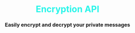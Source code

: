 <h1 align="center" style="color: #29F5E9;">Encryption API</h1>
<h3 align="center">Easily encrypt and decrypt your private messages</h3>
